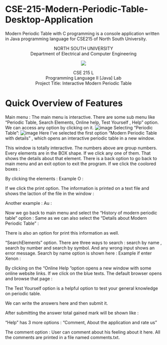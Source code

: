# CSE-215-Modern-Periodic-Table-Desktop-Application
Modern Periodic Table with C programming is a console application written in Java programming language for CSE215 of North South University.

<p align="center">
   NORTH SOUTH UNIVERSITY<br>
   Department of Electrical and Computer Engineering
<p>
<p align="center">
  <img src="https://user-images.githubusercontent.com/63312173/169691760-a83acee4-4afd-424a-a34a-986a9d5e06c6.png">
</p>
<p align="center">
   CSE 215 L<br>
   Programming Language II [Java] Lab<br>
   Project Title: Interactive Modern Periodic Table<br>
 <p>

# Quick Overview of Features
Main menu : 
The main menu is  interactive. There are some sub menu like “Periodic Table, Search Elements, Online help, Test Yourself , Help” option. We can access any option by clicking  on it. 
![image](https://user-images.githubusercontent.com/63312173/169695143-27a7a74f-e202-468e-8765-6ff939e170f7.png)
Selecting “Periodic Table”: 
![image](https://user-images.githubusercontent.com/63312173/169695154-11d66b02-fc6c-4822-bc16-ef90fdd744b5.png)
Here I’ve selected the first option “Modern Periodic Table with details” , which opens an interactive periodic table in  a new window. 

 

This window is totally interactive. The numbers above are group numbers. 
Every elements are in the BOX shape. If we click any one of them. That shows the details about that element. 
There is a back option to go back to main menu and an exit option to exit the program. 
If we click the coolored boxes : 
 
By clicking the elements : Example O : 
 

If we click the print option. The information is printed on a text file and shows the laction of the file in the window : 
 

Another example : Au : 

 

Now we go back to main menu and select the “History of modern periodic table” option :  Same as we can also select the “Details about Modern Periodic Table” : 
 




 

 

There is also an option for print this information as well. 
 

“SearchElements” option. There are three ways to search : search by name , search by number and search by symbol. And any wrong input shows an error message. Search by name option is shown here  : 
 Example if enter Xenon :

 
















































































   
By clicking on the “Online Help ”option opens a new window with some online website links. If we click on the blue texts. The default browser opens and browse that page :

 

 

The Test Yourself option is a helpful option to test your general knowledge on periodic table. 
 

We can write the answers here and then submit it.
 

After submitting the answer total gained mark will be shown like : 

 

“Help” has 3 more options : “Comment, About the application and rate us”

 

The comment option : User can comment about his feeling about it here. All the comments are printed in a file named comments.txt.

 

